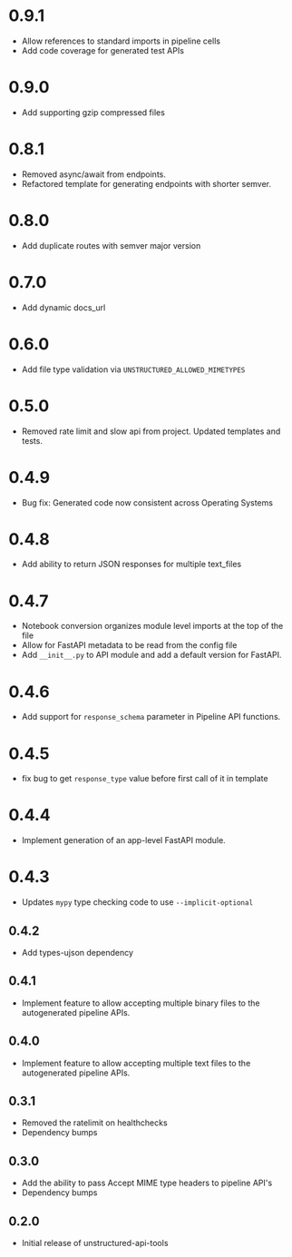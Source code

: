 # 0.9.1

* Allow references to standard imports in pipeline cells
* Add code coverage for generated test APIs

# 0.9.0

* Add supporting gzip compressed files

# 0.8.1

* Removed async/await from endpoints.
* Refactored template for generating endpoints with shorter semver.

# 0.8.0

* Add duplicate routes with semver major version

# 0.7.0

* Add dynamic docs_url

# 0.6.0

* Add file type validation via `UNSTRUCTURED_ALLOWED_MIMETYPES`

# 0.5.0

* Removed rate limit and slow api from project. Updated templates and tests.

# 0.4.9

*  Bug fix: Generated code now consistent across Operating Systems

# 0.4.8

*  Add ability to return JSON responses for multiple text_files

# 0.4.7

* Notebook conversion organizes module level imports at the top of the file
* Allow for FastAPI metadata to be read from the config file
* Add `__init__.py` to API module and add a default version for FastAPI.

# 0.4.6

* Add support for `response_schema` parameter in Pipeline API functions.

# 0.4.5

* fix bug to get `response_type` value before first call of it in template

# 0.4.4

* Implement generation of an app-level FastAPI module.

# 0.4.3

* Updates `mypy` type checking code to use `--implicit-optional`

## 0.4.2

* Add types-ujson dependency

## 0.4.1

* Implement feature to allow accepting multiple binary files to the autogenerated pipeline APIs.

## 0.4.0

* Implement feature to allow accepting multiple text files to the autogenerated pipeline APIs.

## 0.3.1

* Removed the ratelimit on healthchecks
* Dependency bumps

## 0.3.0

* Add the ability to pass Accept MIME type headers to pipeline API's
* Dependency bumps

## 0.2.0

* Initial release of unstructured-api-tools

